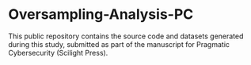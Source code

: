 # Oversampling-Analysis-PC
This public repository contains the source code and datasets generated during this study, submitted as part of the manuscript for Pragmatic Cybersecurity (Scilight Press).


